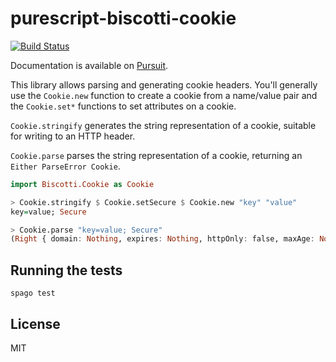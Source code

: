 # purescript-biscotti-cookie

[![Build Status](https://travis-ci.org/drewolson/purescript-biscotti-cookie.svg?branch=master)](https://travis-ci.org/drewolson/purescript-biscotti-cookie)

Documentation is available on
[Pursuit](https://pursuit.purescript.org/packages/purescript-biscotti-cookie).

This library allows parsing and generating cookie headers. You'll generally use
the `Cookie.new` function to create a cookie from a name/value pair and the
`Cookie.set*` functions to set attributes on a cookie.

`Cookie.stringify` generates the string representation of a cookie, suitable for
writing to an HTTP header.

`Cookie.parse` parses the string representation of a cookie, returning an
`Either ParseError Cookie`.

```purescript
import Biscotti.Cookie as Cookie

> Cookie.stringify $ Cookie.setSecure $ Cookie.new "key" "value"
key=value; Secure

> Cookie.parse "key=value; Secure"
(Right { domain: Nothing, expires: Nothing, httpOnly: false, maxAge: Nothing, name: "key", path: Nothing, secure: true, value: "value" })
```

## Running the tests

```text
spago test
```

## License

MIT
